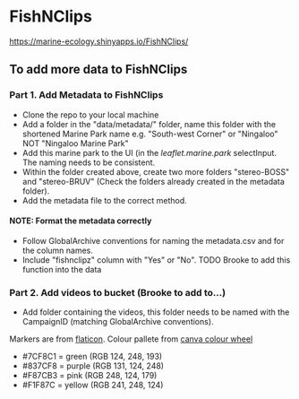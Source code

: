 # FishNClips
https://marine-ecology.shinyapps.io/FishNClips/

## To add more data to FishNClips
### Part 1. Add Metadata to FishNClips
- Clone the repo to your local machine
- Add a folder in the "data/metadata/" folder, name this folder with the shortened Marine Park name e.g. "South-west Corner" or "Ningaloo" NOT "Ningaloo Marine Park"
- Add this marine park to the UI (in the *leaflet.marine.park* selectInput. The naming needs to be consistent.
- Within the folder created above, create two more folders "stereo-BOSS" and "stereo-BRUV" (Check the folders already created in the metadata folder).
- Add the metadata file to the correct method. 

#### NOTE: Format the metadata correctly
- Follow GlobalArchive conventions for naming the metadata.csv and for the column names.
- Include "fishnclipz" column with "Yes" or "No". TODO Brooke to add this function into the data

### Part 2. Add videos to bucket (Brooke to add to...)
- Add folder containing the videos, this folder needs to be named with the CampaignID (matching GlobalArchive conventions).


Markers are from [flaticon](https://www.flaticon.com/free-icon/maps-and-flags_447031?k=1635227226463).
Colour pallete from [canva colour wheel](https://www.canva.com/colors/color-wheel/)

- #7CF8C1 = green (RGB 124, 248, 193)
- #837CF8 = purple (RGB 131, 124, 248)
- #F87CB3 = pink (RGB 248, 124, 179)
- #F1F87C = yellow (RGB 241, 248, 124)
